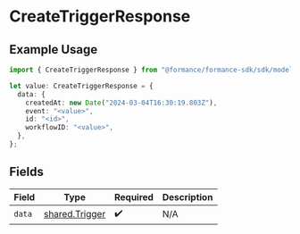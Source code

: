 # CreateTriggerResponse

## Example Usage

```typescript
import { CreateTriggerResponse } from "@formance/formance-sdk/sdk/models/shared";

let value: CreateTriggerResponse = {
  data: {
    createdAt: new Date("2024-03-04T16:30:19.803Z"),
    event: "<value>",
    id: "<id>",
    workflowID: "<value>",
  },
};
```

## Fields

| Field                                                   | Type                                                    | Required                                                | Description                                             |
| ------------------------------------------------------- | ------------------------------------------------------- | ------------------------------------------------------- | ------------------------------------------------------- |
| `data`                                                  | [shared.Trigger](../../../sdk/models/shared/trigger.md) | :heavy_check_mark:                                      | N/A                                                     |